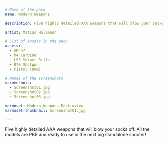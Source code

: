 ```yaml
---
# Name of the pack
name: Modern Weapons

description: Five highly detailed AAA weapons that will blow your socks off. All the models are PBR and ready to use in the next big standalone shooter!

artist: Matias Hollmann

# List of assets in the pack
assets:
  - AK-47
  - M4 Carbine
  - L96 Sniper Rifle
  - 870 Shotgun
  - Pistol (9mm)

# Names of the screenshots
screenshots:
  - Screenshot01.jpg
  - Screenshot02.jpg
  - Screenshot03.jpg

marmoset: Modern_Weapons_Pack.mview
marmoset-thumbnail: Screenshot01.jpg

---
```


Five highly detailed AAA weapons that will blow your socks off. All the models are PBR and ready to use in the next big standalone shooter!